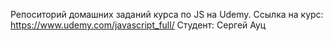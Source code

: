 Репоситорий домашних заданий курса по JS на Udemy.
Ссылка на курс: https://www.udemy.com/javascript_full/
Студент: Сергей Ауц
